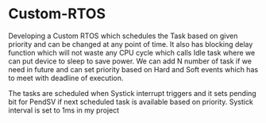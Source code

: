 # Custom-RTOS
Developing a Custom RTOS which schedules the Task based on given priority and can be changed at any point of time. It also has blocking delay function which will not waste any CPU cycle which calls Idle task where we can put device to sleep to save power. We can add N number of task if we need in future and can set priority based on Hard and Soft events which has to meet with deadline of execution.

The tasks are scheduled when Systick interrupt triggers and it sets pending bit for PendSV if next scheduled task is available based on priority. Systick interval is set to 1ms in my project
